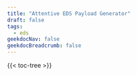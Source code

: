 ```yaml
---
title: "Attentive EDS Payload Generator"
draft: false
tags:
  - eds
geekdocNav: false
geekdocBreadcrumb: false
---
```


{{< toc-tree >}}